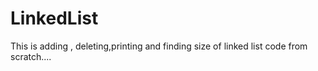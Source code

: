 # LinkedList
This is adding , deleting,printing and finding size of linked list code from scratch....
